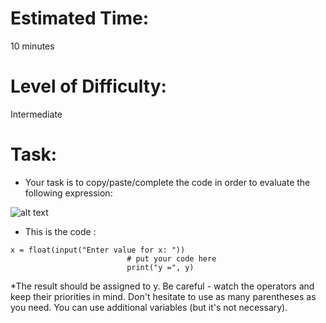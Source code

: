 # Estimated Time:
10 minutes

# Level of Difficulty:
Intermediate


# Task:
* Your task is to copy/paste/complete the code in order to evaluate the following expression:

![alt text](https://github.com/[username]/[reponame]/blob/[branch]/image.jpg?raw=true)

* This is the code :
```
x = float(input("Enter value for x: "))
                          # put your code here
                          print("y =", y)

```

*The result should be assigned to y. 
Be careful - watch the operators and keep their priorities in mind. Don't hesitate to use as many parentheses as you need. You can use additional variables (but it's not necessary).

